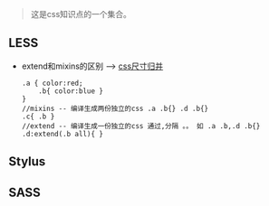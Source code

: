 > 这是css知识点的一个集合。

## LESS
* extend和mixins的区别 --> [css尺寸归并](http://www.lesscss.net/features/#extend-feature-css-)
    ``` less
    .a { color:red;
        .b{ color:blue }
    }
    //mixins -- 编译生成两份独立的css .a .b{} .d .b{}
    .c{ .b }
    //extend -- 编译生成一份独立的css 通过,分隔 。。 如 .a .b,.d .b{}
    .d:extend(.b all){ }
    ```

## Stylus

## SASS

